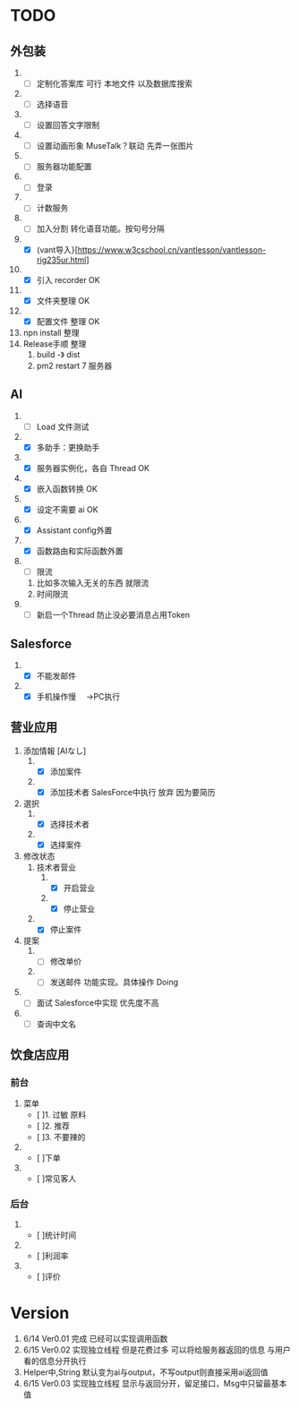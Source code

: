 # TODO

## 外包装 
1. - [ ] 定制化答案库 可行 本地文件 以及数据库搜索
2. - [ ] 选择语音
3. - [ ] 设置回答文字限制
4. - [ ] 设置动画形象 MuseTalk？联动 先弄一张图片
5. - [ ] 服务器功能配置
6. - [ ] 登录
7. - [ ] 计数服务
8. - [ ] 加入分割 转化语音功能。按句号分隔
9. - [x] (vant导入}[https://www.w3cschool.cn/vantlesson/vantlesson-rig235ur.html]
10. - [x] 引入 recorder OK
11. - [x] 文件夹整理 OK
12. - [x] 配置文件 整理 OK
13. npn install 整理
14. Release手顺 整理
    1.  build -》 dist
    2.  pm2 restart 7 服务器
## AI
1. - [ ] Load 文件测试
2. - [x] 多助手：更换助手
3.  - [x] 服务器实例化，各自 Thread OK
4.  - [x] 嵌入函数转换 OK
5.  - [x] 设定不需要 ai OK
6.  - [x] Assistant config外置
7.  - [x] 函数路由和实际函数外置
8.  - [ ] 限流
    1.  比如多次输入无关的东西 就限流
    2.  时间限流
9.  - [ ] 新启一个Thread 防止没必要消息占用Token
## Salesforce
 1. - [x] 不能发邮件
 2. - [x] 手机操作慢 　->PC执行

## 营业应用
1. 添加情報 [AIなし]
   1. - [x] 添加案件
   2.  - [x] 添加技术者 SalesForce中执行 放弃 因为要简历
2. 選択
   1.  - [x] 选择技术者
   2.  - [x] 选择案件
3. 修改状态
   1. 技术者营业
      1.  - [x] 开启营业
      2.  - [x] 停止营业
   2.  - [x] 停止案件
4. 提案
   1.  - [ ] 修改单价
   2.  - [ ] 发送邮件 功能实现。具体操作 Doing
5.  - [ ] 面试 Salesforce中实现 优先度不高
6.  - [ ] 查询中文名

## 饮食店应用
### 前台

1. 菜单
   - [ ]1. 过敏 原料
   - [ ]2. 推荐
   - [ ]3. 不要辣的
2. - [ ]下单
3. - [ ]常见客人

### 后台
1. - [ ]统计时间
2. - [ ]利润率
3. - [ ]评价

# Version
1. 6/14 Ver0.01 完成 已经可以实现调用函数
2. 6/15 Ver0.02 实现独立线程 但是花费过多 可以将给服务器返回的信息 与用户看的信息分开执行
3. Helper中,String 默认变为ai与output，不写output则直接采用ai返回值
4. 6/15 Ver0.03 实现独立线程 显示与返回分开，留足接口，Msg中只留最基本值


